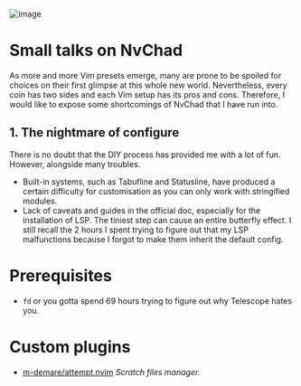 ![image](https://github.com/Endermanbugzjfc/nvim-config/assets/53002741/bb0f391f-a213-403e-a1c8-8e25d8b2a1c0)
# Small talks on NvChad
As more and more Vim presets emerge, many are prone to be spoiled for choices on their first glimpse at this whole new world. Nevertheless, every coin has two sides and each Vim setup has its pros and cons. Therefore, I would like to expose some shortcomings of NvChad that I have run into.
## 1. The nightmare of configure
There is no doubt that the DIY process has provided me with a lot of fun. However, alongside many troubles.
- Built-in systems, such as Tabufline and Statusline, have produced a certain difficulty for customisation as you can only work with stringified modules.
- Lack of caveats and guides in the official doc, especially for the installation of LSP. The tiniest step can cause an entire butterfly effect. I still recall the 2 hours I spent trying to figure out that my LSP malfunctions because I forgot to make them inherit the default config.
# Prerequisites
- `fd` or you gotta spend 69 hours trying to figure out why Telescope hates you.
# Custom plugins
- [m-demare/attempt.nvim](https://github.com/m-demare/attempt.nvim) *Scratch files manager.*
